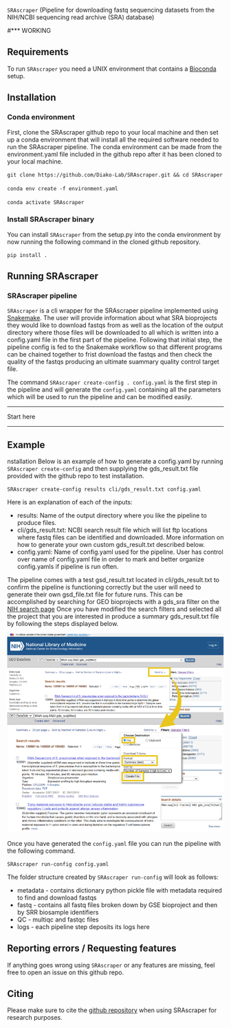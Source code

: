 `SRAscraper` (Pipeline for downloading fastq sequencing datasets from the NIH/NCBI sequencing read archive (SRA) database)

#*** WORKING

## Requirements
To run `SRAscraper` you need a UNIX environment that contains a [Bioconda](http://bioconda.github.io/) setup.

## Installation

### Conda environment
First, clone the SRAscraper github repo to your local machine and then set up a conda environment that will install all the required software needed to run the SRAscraper pipeline. The conda environment can be made from the environment.yaml file included in the github repo after it has been cloned to your local machine.
```
git clone https://github.com/Diako-Lab/SRAscraper.git && cd SRAscraper

conda env create -f environment.yaml

conda activate SRAscraper
```

###  Install SRAscraper binary
You can install `SRAscraper` from the setup.py into the conda environment by now running the following command in the cloned github repository.
```
pip install .
```

## Running SRAscraper

### SRAscraper pipeline

`SRAscraper` is a cli wrapper for the SRAscraper pipeline implemented using [Snakemake](http://snakemake.readthedocs.io/). The user will provide information about what SRA bioprojects they would like to download fastqs from as well as the location of the output directory where those files will be downloaded to all which is written into a config.yaml file in the first part of the pipeline. Following that initial step, the pipeline config is fed to the Snakemake workflow so that different programs can be chained together to frist download the fastqs and then check the quality of the fastqs producing an ultimate suammary quality control target file.  

The command `SRAscraper create-config . config.yaml` is the first step in the pipeline and will generate the `config.yaml` containing all the parameters which will be used to run the pipeline and can be modified easily.

********
Start here
********

## Example
nstallation
Below is an example of how to generate a config.yaml by running `SRAscraper create-config` and then supplying the gds_result.txt file provided with the github repo to test installation. 

```
SRAscraper create-config results cli/gds_result.txt config.yaml
```

Here is an explanation of each of the inputs:

* results: Name of the output directory where you like the pipeline to produce files.
* cli/gds_result.txt: NCBI search result file which will list ftp locations where fastq files can be identified and downloaded. More information on how to generate your own custom gds_result.txt described below.
* config.yaml: Name of config.yaml used for the pipeline. User has control over name of config.yaml file in order to mark and better organize config.yamls if pipeline is run often.

The pipeline comes with a test gsd_result.txt located in cli/gds_result.txt to confirm the pipeline is functioning correctly but the user will need to generate their own gsd_file.txt file for future runs.
This can be accomplished by searching for GEO bioprojects with a gds_sra filter on the [NIH search page](https://www.ncbi.nlm.nih.gov/gds/?term=gds_sra%5Bfilter%5D)
Once you have modified the search filters and selected all the project that you are interested in produce a summary gds_result.txt file by following the steps displayed below. 

![make_custom_gds_result_example](cli/make_custom_gds_result_example.png)

Once you have generated the `config.yaml` file you can run the pipeline with the following command.

```
SRAscraper run-config config.yaml
```

The folder structure created by `SRAscraper run-config` will look as follows:

* metadata - contains dictionary python pickle file with metadata required to find and download fastqs
* fastq - contains all fastq files broken down by GSE bioproject and then by SRR biosample identifiers
* QC - multiqc and fastqc files
* logs - each pipeline step deposits its logs here

## Reporting errors / Requesting features
If anything goes wrong using `SRAscraper` or any features are missing, feel free to open an issue on this github repo.

## Citing
Please make sure to cite the [github repository](https://github.com/Diako-Lab/SRAscraper) when using SRAscraper for research purposes.
